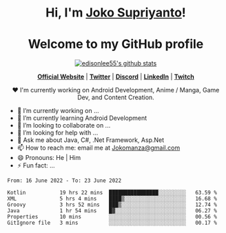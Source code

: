 <h1 align="center">Hi, I'm <a href="https://www.google.com">Joko Supriyanto</a>!</h1>
<h1 align="center">Welcome to my GitHub profile</h1>

<p align="center">
  <a href="https://github.com/jokomanza"><img src="https://github-readme-stats.vercel.app/api?username=jokomanza&hide_border=true&show_icons=true" alt="edisonlee55's github stats"></a>
</p>

<p align="center">
  <strong><a href="https://www.google.com">Official Website</a></strong> |
  <strong><a href="https://twitter.com/jokomanza">Twitter</a></strong> |
  <strong><a href="https://discord.gg/nYXzaUS">Discord</a></strong> |
  <strong><a href="https://www.linkedin.com/in/jokomanza">LinkedIn</a></strong> |
  <strong><a href="https://www.twitch.tv/jokomanza">Twitch</a></strong>
</p>

<p align="center">❤ I'm currently working on Android Development, Anime / Manga, Game Dev, and Content Creation.</p>

- 🔭 I’m currently working on ...
- 🌱 I’m currently learning Android Development
- 👯 I’m looking to collaborate on ...
- 🤔 I’m looking for help with ...
- 💬 Ask me about Java, C#, .Net Framework, Asp.Net
- 📫 How to reach me: email me at Jokomanza@gmail.com
- 😄 Pronouns: He | Him
- ⚡ Fun fact: ...

<!--START_SECTION:waka-->

```text
From: 16 June 2022 - To: 23 June 2022

Kotlin           19 hrs 22 mins  ████████████████░░░░░░░░░   63.59 %
XML              5 hrs 4 mins    ████▒░░░░░░░░░░░░░░░░░░░░   16.68 %
Groovy           3 hrs 52 mins   ███▒░░░░░░░░░░░░░░░░░░░░░   12.74 %
Java             1 hr 54 mins    █▓░░░░░░░░░░░░░░░░░░░░░░░   06.27 %
Properties       10 mins         ░░░░░░░░░░░░░░░░░░░░░░░░░   00.56 %
GitIgnore file   3 mins          ░░░░░░░░░░░░░░░░░░░░░░░░░   00.17 %
```

<!--END_SECTION:waka-->
